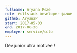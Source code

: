 ```yaml
---
fullname: Aryana Pezé
role: Fullstack Developer @ANAH
github: AryanaP
start: 2017-05-03
end: 2017-06-30
employer: service/octo
---
```


Dév junior ultra motivée !
